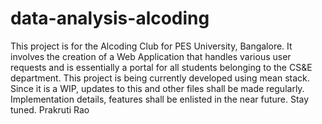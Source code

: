 # data-analysis-alcoding
This project is for the Alcoding Club for PES University, Bangalore.
It involves the creation of a Web Application that handles various user requests and is essentially a portal for all students belonging to the CS&E department.
This project is being currently developed using mean stack. Since it is a WIP, updates to this and other files shall be made regularly.
Implementation details, features shall be enlisted in the near future. Stay tuned.
Prakruti Rao
